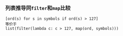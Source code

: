 ### 列表推导同`filter`和`map`比较````[ord(s) for s in symbols if ord(s) > 127]等价于list(filter(lambda c: c > 127, map(ord, symbols)))````